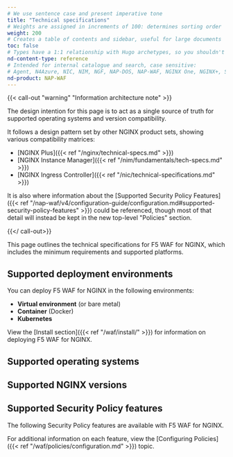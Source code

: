 ```yaml
---
# We use sentence case and present imperative tone
title: "Technical specifications"
# Weights are assigned in increments of 100: determines sorting order
weight: 200
# Creates a table of contents and sidebar, useful for large documents
toc: false
# Types have a 1:1 relationship with Hugo archetypes, so you shouldn't need to change this
nd-content-type: reference
# Intended for internal catalogue and search, case sensitive:
# Agent, N4Azure, NIC, NIM, NGF, NAP-DOS, NAP-WAF, NGINX One, NGINX+, Solutions, Unit
nd-product: NAP-WAF
---
```


{{< call-out "warning" "Information architecture note" >}}

The design intention for this page is to act as a single source of truth for supported operating systems and version compatibility.

It follows a design pattern set by other NGINX product sets, showing various compatibility matrices:

- [NGINX Plus]({{< ref "/nginx/technical-specs.md" >}})
- [NGINX Instance Manager]({{< ref "/nim/fundamentals/tech-specs.md" >}})
- [NGINX Ingress Controller]({{< ref "/nic/technical-specifications.md" >}})

It is also where information about the [Supported Security Policy Features]({{< ref "/nap-waf/v4/configuration-guide/configuration.md#supported-security-policy-features" >}}) could be referenced, though most of that detail will instead be kept in the new top-level "Policies" section.

{{</ call-out>}}

This page outlines the technical specifications for F5 WAF for NGINX, which includes the minimum requirements and supported platforms.

## Supported deployment environments

You can deploy F5 WAF for NGINX in the following environments:

- **Virtual environment** (or bare metal)
- **Container** (Docker)
- **Kubernetes**

View the [Install section]({{< ref "/waf/install/" >}}) for information on deploying F5 WAF for NGINX.

## Supported operating systems

## Supported NGINX versions

## Supported Security Policy features

The following Security Policy features are available with F5 WAF for NGINX.

For additional information on each feature, view the [Configuring Policies]({{< ref "/waf/policies/configuration.md" >}}) topic.